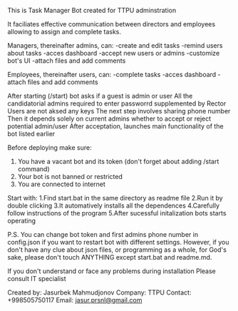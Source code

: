 This is Task Manager Bot created for TTPU adminstration

It faciliates effective communication between directors and employees 
allowing to assign and complete tasks.

Managers, thereinafter admins, can:
-create and edit tasks
-remind users about tasks
-acces dashboard
-accept new users or admins
-customize bot's UI
-attach files and add comments


Employees, thereinafter users, can:
-complete tasks
-acces dashboard
-attach files and add comments

After starting (/start) bot asks if a guest is admin or user
All the candidatorial admins required to enter passworrd supplemented by Rector
Users are not aksed any keys
The next step involves sharing phone number
Then it depends solely on current admins whether to accept or reject potential admin/user
After acceptation, launches main functionality of the bot listed earlier

Before deploying make sure:
1. You have a vacant bot and its token (don't forget about adding /start command)
2. Your bot is not banned or restricted
3. You are connected to internet

Start with:
1.Find start.bat in the same directory as readme file
2.Run it by double clicking
3.It automatively installs all the dependences
4.Carefully follow instructions of the program
5.After sucessful initalization bots starts operating

P.S. You can change bot token and first admins phone number
in config.json if you want to restart bot with different
settings. However, if you don't have any clue about json files,
or programming as a whole, for God's sake, please don't touch
ANYTHING except start.bat and readme.md.

If you don't understand or face any problems during installation
Please consult IT specialist


Created by: Jasurbek Mahmudjonov
Company: TTPU
Contact: +998505750117
Email: jasur.prsnl@gmail.com

